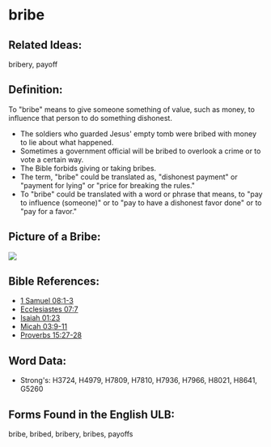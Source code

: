 # bribe

## Related Ideas:

bribery, payoff

## Definition:

To "bribe" means to give someone something of value, such as money, to influence that person to do something dishonest.

* The soldiers who guarded Jesus' empty tomb were bribed with money to lie about what happened.
* Sometimes a government official will be bribed to overlook a crime or to vote a certain way.
* The Bible forbids giving or taking bribes.
* The term, "bribe" could be translated as, "dishonest payment" or "payment for lying" or "price for breaking the rules."
* To "bribe" could be translated with a word or phrase that means, to "pay to influence (someone)" or to "pay to have a dishonest favor done" or to "pay for a favor."

## Picture of a Bribe:

<a href="https://content.bibletranslationtools.org/WycliffeAssociates/en_tw/raw/branch/master/PNGs/b/Bribe_line.png"><img src="https://content.bibletranslationtools.org/WycliffeAssociates/en_tw/raw/branch/master/PNGs/b/Bribe_line.png" ></a>

## Bible References:

* [1 Samuel 08:1-3](rc://en/tn/help/1sa/08/01)
* [Ecclesiastes 07:7](rc://en/tn/help/ecc/07/07)
* [Isaiah 01:23](rc://en/tn/help/isa/01/23)
* [Micah 03:9-11](rc://en/tn/help/mic/03/09)
* [Proverbs 15:27-28](rc://en/tn/help/pro/15/27)

## Word Data:

* Strong's: H3724, H4979, H7809, H7810, H7936, H7966, H8021, H8641, G5260

## Forms Found in the English ULB:

bribe, bribed, bribery, bribes, payoffs

